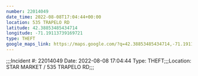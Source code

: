 ```yaml
---
number: 22014049
date_time: 2022-08-08T17:04:44+00:00
location: 535 TRAPELO RD
latitude: 42.38853485434714
longitude: -71.19113739169721
type: THEFT
google_maps_link: https://maps.google.com/?q=42.38853485434714,-71.19113739169721
---
```


;;;Incident #: 22014049  Date: 2022-08-08 17:04:44   Type: THEFT;;;Location: STAR MARKET / 535 TRAPELO RD;;;
